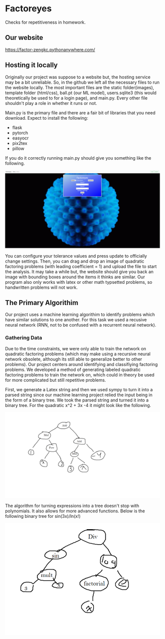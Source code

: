 # Factoreyes
Checks for repetitiveness in homework.

## Our website
https://factor-zengkc.pythonanywhere.com/

## Hosting it locally
Originally our project was suppose to a website but, the hosting service may be a bit unreliable. So, in the github we left all the necessary files to run the website locally. The most important files are the static folder(images), template folder (html/css), ball.pt (our ML model), users.sqlite3 (this would theoretically be used to for a login page), and main.py. Every other file shouldn't play a role in whether it runs or not.

Main.py is the primary file and there are a fair bit of libraries that you need download. Expect to install the following:
* flask
* pytorch
* easyocr
* pix2tex
* pillow


If you do it correctly running main.py should give you something like the following.

<img src="website1.png" alt="website" title="webstite">

You can configure your tolerance values and press update to officially change settings. Then, you can drag and drop an image of quadratic factoring problems (with leading coefficient = 1) and upload the file to start the analysis. It may take a while but, the website should give you back an image with bounding boxes around the items it thinks are similar. Our program also only works with latex or other math typsetted problems, so handwritten problems will not work.
## The Primary Algorithim
Our project uses a machine learning algorithim to identify problems which have similar solutions to one another. For this task we used a recusive neural network (RNN, not to be confused with a recurrent neural network).

### Gathering Data
Due to the time constraints, we were only able to train the network on quadratic factoring problems (which may make using a recursive neural network obsolete, although its still able to generalize better to other problems). Our project centers around identifying and classifiying factoring problems. We developed a method of generating labeled quadratic factoring problems to train the network on, which could in theory be used for more complicated but still repetitive problems.

First, we generate a Latex string and then we used sympy to turn it into a parsed string since our machine learning project relied the input being in the form of a binary tree. We took the parsed string and turned it into a binary tree. For the quadratic x^2 + 3x -4 it might look like the following.

<img src="tree1.png" alt="tree image" title="tree image">

The algorithm for turning expressions into a tree doesn't stop with polynomials. It also allows for more advanced functions. Below is the following binary tree for sin(3x)/ln(x!)

<img src="tree2.png" alt="tree image" title="tree image">
